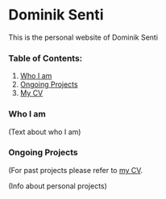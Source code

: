 # Dominik Senti
This is the personal website of Dominik Senti
### Table of Contents:
1. [Who I am](#WIA)
2. [Ongoing Projects](#OP)
3. [My CV](https://github.com/dsenti/dsenti.github.io/blob/main/CV_Dominik_Senti.pdf)

### Who I am <a name="WIA" />

(Text about who I am)

### Ongoing Projects <a name="OP" />
(For past projects please refer to [my CV](https://github.com/dsenti/dsenti.github.io/blob/main/CV_Dominik_Senti.pdf).

(Info about personal projects)

